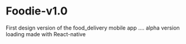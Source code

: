 # Foodie-v1.0
First design version of the food_delivery mobile app .... alpha version loading
made with React-native
